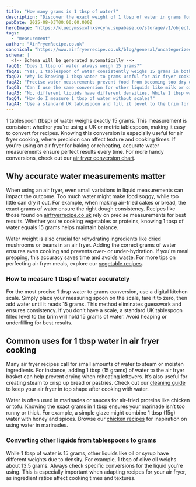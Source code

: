 ```yaml
---
title: "How many grams is 1 tbsp of water?"
description: "Discover the exact weight of 1 tbsp of water in grams for precise cooking and baking. Perfect for air fryer recipes!"
pubDate: 2025-08-03T00:00:00.000Z
heroImage: "https://klueoymssxwfnxsvcyhv.supabase.co/storage/v1/object/public/Shmucket/how-many-grams-is-1-tbsp-of-water.webp"
tags:
  - "measurement"
author: "AirFryerRecipe.co.uk"
canonical: "https://www.airfryerrecipe.co.uk/blog/general/uncategorized/how-many-grams-is-1-tbsp-of-water"
schema: |
  <!-- Schema will be generated automatically -->
faqQ1: "Does 1 tbsp of water always weigh 15 grams?"
faqA1: "Yes, 1 tablespoon of water consistently weighs 15 grams in both UK and metric measurements. This is because water's density is 1 gram per millilitre, and 1 tbsp holds 15ml. Temperature and altitude have negligible effects on this measurement for cooking purposes."
faqQ2: "Why is knowing 1 tbsp water to grams useful for air fryer cooking?"
faqA2: "Precise water measurements prevent food from becoming too dry or soggy in the air fryer. Many recipes use small amounts of water for steaming or moisture. Knowing it's exactly 15 grams helps maintain perfect texture, especially when baking or reheating in your air fryer."
faqQ3: "Can I use the same conversion for other liquids like milk or oil?"
faqA3: "No, different liquids have different densities. While 1 tbsp water is 15 grams, milk weighs about 15.5 grams and oil around 13.5 grams per tablespoon. Always check specific conversions when substituting liquids in air fryer recipes for accurate results."
faqQ4: "How do I measure 1 tbsp of water without scales?"
faqA4: "Use a standard UK tablespoon and fill it level to the brim for 15 grams of water. Avoid heaping or underfilling. For absolute precision, investing in digital kitchen scales is recommended, especially for air fryer baking where exact measurements matter most."
---
```

<p>1 tablespoon (tbsp) of water weighs exactly 15 grams. This measurement is consistent whether you're using a UK or metric tablespoon, making it easy to convert for recipes. Knowing this conversion is especially useful for air fryer cooking, where precision can affect texture and cooking times. If you're using an air fryer for baking or reheating, accurate water measurements ensure perfect results every time. For more handy conversions, check out our <a href=https://www.airfryerrecipe.co.uk/air-fryer-conversion-chart>air fryer conversion chart</a>.</p>  

<h2>Why accurate water measurements matter</h2>  
<p>When using an air fryer, even small variations in liquid measurements can impact the outcome. Too much water might make food soggy, while too little can dry it out. For example, when making air-fried cakes or bread, the exact grams of water ensure the right dough consistency. Recipes like those found on <a href=https://www.airfryerrecipe.co.uk/recipes>airfryerrecipe.co.uk</a> rely on precise measurements for best results. Whether you're cooking vegetables or proteins, knowing 1 tbsp of water equals 15 grams helps maintain balance.</p>  

<p>Water weight is also crucial for rehydrating ingredients like dried mushrooms or beans in an air fryer. Adding the correct grams of water ensures even cooking and prevents over- or under-hydration. If you're meal prepping, this accuracy saves time and avoids waste. For more tips on perfecting air fryer meals, explore our <a href=https://www.airfryerrecipe.co.uk/recipe-category/vegetables>vegetable recipes</a>.</p>  

<h3>How to measure 1 tbsp of water accurately</h3>  
<p>For the most precise 1 tbsp water to grams conversion, use a digital kitchen scale. Simply place your measuring spoon on the scale, tare it to zero, then add water until it reads 15 grams. This method eliminates guesswork and ensures consistency. If you don’t have a scale, a standard UK tablespoon filled level to the brim will hold 15 grams of water. Avoid heaping or underfilling for best results.</p>  

<h2>Common uses for 1 tbsp water in air fryer cooking</h2>  
<p>Many air fryer recipes call for small amounts of water to steam or moisten ingredients. For instance, adding 1 tbsp (15 grams) of water to the air fryer basket can help prevent drying when reheating leftovers. It’s also useful for creating steam to crisp up bread or pastries. Check out our <a href=https://www.airfryerrecipe.co.uk/air-fryer-cleaner>cleaning guide</a> to keep your air fryer in top shape after cooking with water.</p>  

<p>Water is often used in marinades or sauces for air-fried proteins like chicken or tofu. Knowing the exact grams in 1 tbsp ensures your marinade isn’t too runny or thick. For example, a simple glaze might combine 1 tbsp (15g) water with honey and spices. Browse our <a href=https://www.airfryerrecipe.co.uk/recipe-category/chicken>chicken recipes</a> for inspiration on using water in marinades.</p>  

<h3>Converting other liquids from tablespoons to grams</h3>  
<p>While 1 tbsp of water is 15 grams, other liquids like oil or syrup have different weights due to density. For example, 1 tbsp of olive oil weighs about 13.5 grams. Always check specific conversions for the liquid you’re using. This is especially important when adapting recipes for your air fryer, as ingredient ratios affect cooking times and textures.</p>
